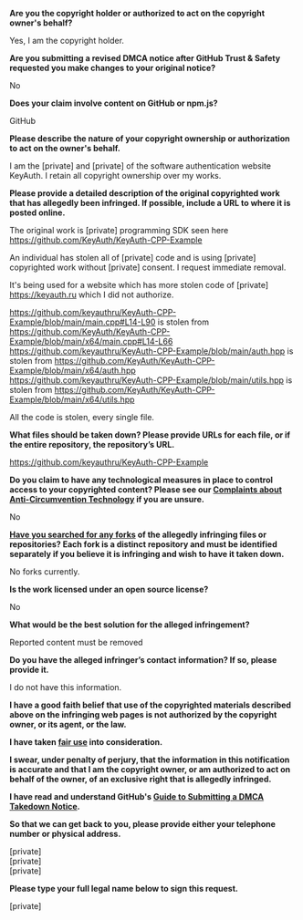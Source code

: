**Are you the copyright holder or authorized to act on the copyright owner's behalf?**

Yes, I am the copyright holder.

**Are you submitting a revised DMCA notice after GitHub Trust & Safety requested you make changes to your original notice?**

No

**Does your claim involve content on GitHub or npm.js?**

GitHub

**Please describe the nature of your copyright ownership or authorization to act on the owner's behalf.**

I am the [private] and [private] of the software authentication website KeyAuth. I retain all copyright ownership over my works.

**Please provide a detailed description of the original copyrighted work that has allegedly been infringed. If possible, include a URL to where it is posted online.**

The original work is [private] programming SDK seen here https://github.com/KeyAuth/KeyAuth-CPP-Example

An individual has stolen all of [private] code and is using [private] copyrighted work without [private] consent. I request immediate removal.

It's being used for a website which has more stolen code of [private] https://keyauth.ru which I did not authorize.

https://github.com/keyauthru/KeyAuth-CPP-Example/blob/main/main.cpp#L14-L90 is stolen from https://github.com/KeyAuth/KeyAuth-CPP-Example/blob/main/x64/main.cpp#L14-L66  
https://github.com/keyauthru/KeyAuth-CPP-Example/blob/main/auth.hpp is stolen from https://github.com/KeyAuth/KeyAuth-CPP-Example/blob/main/x64/auth.hpp  
https://github.com/keyauthru/KeyAuth-CPP-Example/blob/main/utils.hpp is stolen from https://github.com/KeyAuth/KeyAuth-CPP-Example/blob/main/x64/utils.hpp  

All the code is stolen, every single file.

**What files should be taken down? Please provide URLs for each file, or if the entire repository, the repository’s URL.**

https://github.com/keyauthru/KeyAuth-CPP-Example

**Do you claim to have any technological measures in place to control access to your copyrighted content? Please see our <a href="https://docs.github.com/articles/guide-to-submitting-a-dmca-takedown-notice#complaints-about-anti-circumvention-technology">Complaints about Anti-Circumvention Technology</a> if you are unsure.**

No

**<a href="https://docs.github.com/articles/dmca-takedown-policy#b-what-about-forks-or-whats-a-fork">Have you searched for any forks</a> of the allegedly infringing files or repositories? Each fork is a distinct repository and must be identified separately if you believe it is infringing and wish to have it taken down.**

No forks currently.

**Is the work licensed under an open source license?**

No

**What would be the best solution for the alleged infringement?**

Reported content must be removed

**Do you have the alleged infringer’s contact information? If so, please provide it.**

I do not have this information.

**I have a good faith belief that use of the copyrighted materials described above on the infringing web pages is not authorized by the copyright owner, or its agent, or the law.**

**I have taken <a href="https://www.lumendatabase.org/topics/22">fair use</a> into consideration.**

**I swear, under penalty of perjury, that the information in this notification is accurate and that I am the copyright owner, or am authorized to act on behalf of the owner, of an exclusive right that is allegedly infringed.**

**I have read and understand GitHub's <a href="https://docs.github.com/articles/guide-to-submitting-a-dmca-takedown-notice/">Guide to Submitting a DMCA Takedown Notice</a>.**

**So that we can get back to you, please provide either your telephone number or physical address.**

[private]  
[private]  
[private]  

**Please type your full legal name below to sign this request.**

[private]

